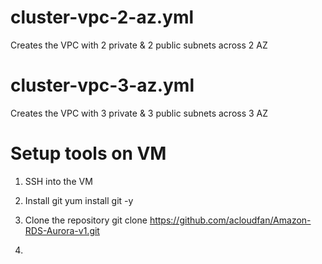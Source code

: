 cluster-vpc-2-az.yml
===============
Creates the VPC with 2 private & 2 public subnets across 2 AZ

cluster-vpc-3-az.yml
===============
Creates the VPC with 3 private & 3 public subnets across 3 AZ


Setup tools on VM
=================
1. SSH into the VM

2. Install git
yum install git -y

3. Clone the repository
git clone https://github.com/acloudfan/Amazon-RDS-Aurora-v1.git

4. 

